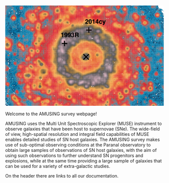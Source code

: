 ![Logo](front.jpg)

Welcome to the AMUSING survey webpage!

AMUSING uses the Multi Unit Spectroscopic Explorer (MUSE) instrument to observe galaxies that have been host to supernovae (SNe). The wide-field of view, high-spatial resolution and integral field capabilities of MUSE enables detailed studies of SN host galaxies. The AMUSING survey makes use of sub-optimal observing conditions at the Paranal observatory to obtain large samples of observations of SN host galaxies, with the aim of using such observations to further understand SN progenitors and explosions, while at the same time providing a large sample of galaxies that can be used for a variety of extra-galactic studies. 

On the header there are links to all our documentation. 

<!-- ## [People](people.md)
## [Overall aims, strategy and policies, proposals](survey.md)
## [Data spreadsheet, reduction, processing and status](https://docs.google.com/spreadsheets/d/1-C4_Oi0lehvoxGQwsaD3v_Pp6kt3xE2HUm3x5K3pdOQ/edit#gid=0)
## [Data reduction, processing note. Data/data products management](reduction.md)
## [Publications](publications.md)
## [Science projects](projects.md)
## [Ideas/Notes](ideas.md)
## [MUSE links](muse.dm)
## [Other MUSE projects with related CoIs](other.md)
## [Collaboration whiteboard](https://docs.google.com/document/d/1JEt9ljtPOx73zWXnbt2phEjYK4LvhO8UjN-C8vIklGg/edit)
## [Meetings](https://docs.google.com/document/d/1Y2N9tZAJVAfWwIM3moslywh68UhCg0JRp9q60zr61Ug/edit?usp=sharing)
## [Characterization Table](https://github.com/amusing-muse/Characterization/blob/master/Sample_char/amusing_sample_char.csv)
-->
